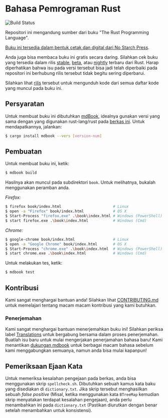 # Bahasa Pemrograman Rust

![Build Status](https://github.com/rust-lang/book/workflows/CI/badge.svg)

Repositori ini mengandung sumber dari buku "The Rust Programming Language".

[Buku ini tersedia dalam bentuk cetak dan digital dari No Starch Press][nostarch].

[nostarch]: https://nostarch.com/rust

Anda juga bisa membaca buku ini gratis secara daring. Silahkan cek buku yang tersedia dalam rilis [stable], [beta], atau [nightly] terbaru dari Rust. Harap diperhatikan bahwa isu pada versi tersebut bisa jadi telah diperbaiki pada repositori ini berhubung rilis tersebut tidak begitu sering diperbarui.

[stable]: https://doc.rust-lang.org/stable/book/
[beta]: https://doc.rust-lang.org/beta/book/
[nightly]: https://doc.rust-lang.org/nightly/book/

Silahkan lihat [rilis] tersebut untuk mengunduh kode dari semua daftar kode yang muncul pada buku ini.

[rilis]: https://github.com/rust-lang/book/releases

## Persyaratan

Untuk membuat buku ini dibutuhkan [mdBook], idealnya gunakan versi yang sama dengan yang digunakan rust-lang/rust pada [berkas ini][rust-mdbook]. Untuk mendapatkannya, jalankan:

```bash
$ cargo install mdbook --vers [version-num]
```

[mdBook]: https://github.com/rust-lang-nursery/mdBook
[rust-mdbook]: https://github.com/rust-lang/rust/blob/master/src/tools/rustbook/Cargo.toml

## Pembuatan

Untuk membuat buku ini, ketik:

```bash
$ mdbook build
```

Hasilnya akan muncul pada subdirektori `book`. Untuk melihatnya, bukalah menggunakan peramban anda.

_Firefox:_
```bash
$ firefox book/index.html                       # Linux
$ open -a "Firefox" book/index.html             # OS X
$ Start-Process "firefox.exe" .\book\index.html # Windows (PowerShell)
$ start firefox.exe .\book\index.html           # Windows (Cmd)
```

_Chrome:_
```bash
$ google-chrome book/index.html                 # Linux
$ open -a "Google Chrome" book/index.html       # OS X
$ Start-Process "chrome.exe" .\book\index.html  # Windows (PowerShell)
$ start chrome.exe .\book\index.html            # Windows (Cmd)
```

Untuk melakukan tes, ketik:

```bash
$ mdbook test
```

## Kontribusi

Kami sangat menghargai bantuan anda! Silahkan lihat [CONTRIBUTING.md][contrib] untuk memelajari tentang macam macam kontribusi yang kami butuhkan.

[contrib]: https://github.com/rust-lang/book/blob/master/CONTRIBUTING.md

### Penerjemahan

Kami sangat menghargai bantuan menerjemahkan buku ini! Silahkan periksa label [Translations] untuk bergabung bersama dalam proses penerjemahan. Buatlah isu baru untuk mulai mengerjakan penerjamahan bahasa baru! Kami menantikan [dukungan mdbook] untuk berbagai macam bahasa sebelum kami menggabungkan semuanya, namun anda bisa mulai kapanpun!

[Translations]: https://github.com/rust-lang/book/issues?q=is%3Aopen+is%3Aissue+label%3ATranslations
[dukungan mdbook]: https://github.com/rust-lang-nursery/mdBook/issues/5

## Pemeriksaan Ejaan Kata

Untuk memeriksa kesalahan pengejaan pada berkas, anda bisa menggunakan skrip `spellcheck.sh`. Dibutuhkan sebuah kamus kata baku yang disediakan di `dictionary.txt`. Jika skrip tersebut menghasilkan sebuah *false positive* (Misal, ketika menggunakan kata `BTreeMap` kemudian skrip menyatakan terdapat kesalahan pengejaan), anda perlu menambahkan ini pada `dictionary.txt` (Pastikan diurutkan dengan benar setelah menambahkan untuk konsistensi).